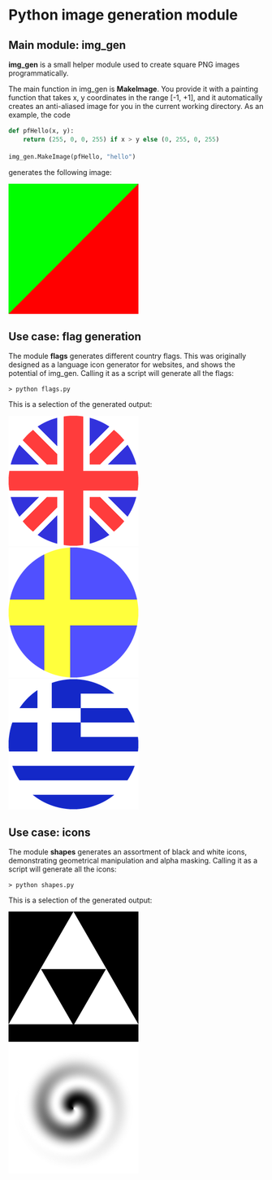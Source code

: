 # Python image generation module

## Main module: img_gen

**img_gen** is a small helper module used to create square PNG images programmatically.

The main function in img_gen is **MakeImage**. You provide it with a painting function that takes x, y coordinates in the range [-1, +1], and it automatically creates an anti-aliased image for you in the current working directory. As an example, the code

```python
def pfHello(x, y):
	return (255, 0, 0, 255) if x > y else (0, 255, 0, 255)

img_gen.MakeImage(pfHello, "hello")
```

generates the following image:

![hello](hello.png)

## Use case: flag generation

The module **flags** generates different country flags. This was originally designed as a language icon generator for websites, and shows the potential of img_gen. Calling it as a script will generate all the flags:

```
> python flags.py
```

This is a selection of the generated output:

![Union Jack](en.png)
![Swedish flag](se.png)
![Greek flag](gr.png)

## Use case: icons

The module **shapes** generates an assortment of black and white icons, demonstrating geometrical manipulation and alpha masking. Calling it as a script will generate all the icons:

```
> python shapes.py
```

This is a selection of the generated output:

![Triad](triad.png)
![Faded spiral](faded_spiral.png)
